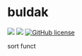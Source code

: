 # buldak

![](https://img.shields.io/badge/language-Rust-red) ![](https://img.shields.io/badge/version-0.0.2-brightgreen) [![GitHub license](https://img.shields.io/badge/license-MIT-blue.svg)](https://github.com/myyrakle/buldak/blob/master/LICENSE)

sort funct